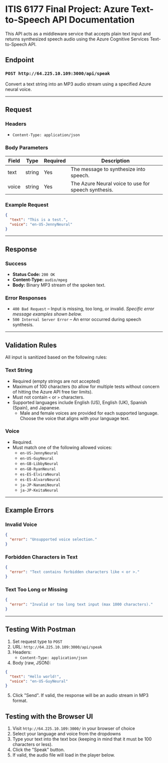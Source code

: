 # ITIS 6177 Final Project: Azure Text-to-Speech API Documentation 

This API acts as a middleware service that accepts plain text input and returns synthesized speech audio using the Azure Cognitive Services Text-to-Speech API.

## Endpoint

### `POST http://64.225.10.109:3000/api/speak`

Convert a text string into an MP3 audio stream using a specified Azure neural voice.

---

## Request

### Headers

- `Content-Type: application/json`

### Body Parameters

| Field | Type   | Required | Description                                          |
| ----- | ------ | -------- | ---------------------------------------------------- |
| text  | string | Yes      | The message to synthesize into speech.               |
| voice | string | Yes      | The Azure Neural voice  to use for speech synthesis. |

### Example Request

```json
{
  "text": "This is a test.",
  "voice": "en-US-JennyNeural"
}
```

---

## Response

### Success

- **Status Code:** `200 OK`
- **Content-Type:** `audio/mpeg`
- **Body:** Binary MP3 stream of the spoken text.

### Error Responses

- `400 Bad Request` – Input is missing, too long, or invalid. *Specific error message examples shown below.* 
- `500 Internal Server Error` – An error occurred during speech synthesis.

---

## Validation Rules

All input is sanitized based on the following rules:

### Text String

- Required (empty strings are not accepted) 
- Maximum of 100 characters (to allow for multiple tests without concern of hitting the Azure API free tier limits).
- Must not contain `<` or `>` characters.
- Supported languages include English (US), English (UK), Spanish (Spain), and Japanese. 
  - Male and female voices are provided for each supported language. Choose the voice that aligns with your language text. 

### Voice

- Required.
- Must match one of the following allowed voices:
  - `en-US-JennyNeural`
  - `en-US-GuyNeural`
  - `en-GB-LibbyNeural`
  - `en-GB-RyanNeural`
  - `es-ES-ElviraNeural`
  - `es-ES-AlvaroNeural`
  - `ja-JP-NanamiNeural`
  - `ja-JP-KeitaNeural`

---

## Example Errors

### Invalid Voice

```json
{
  "error": "Unsupported voice selection."
}
```

### Forbidden Characters in Text

```json
{
  "error": "Text contains forbidden characters like < or >."
}
```

### Text Too Long or Missing

```json
{
  "error": "Invalid or too long text input (max 1000 characters)."
}
```

---

## Testing With Postman

1. Set request type to `POST`
2. URL: `http://64.225.10.109:3000/api/speak`
3. Headers:
   - `Content-Type: application/json`
4. Body (raw, JSON):

```json
{
  "text": "Hello world!",
  "voice": "en-US-GuyNeural"
}
```

5. Click "Send". If valid, the response will be an audio stream in MP3 format.

## Testing with the Browser UI 

1. Visit `http://64.225.10.109:3000/` in your browser of choice 
2. Select your language and voice from the dropdowns 
3. Type your text into the text box (keeping in mind that it must be 100 characters or less). 
4. Click the "Speak" button. 
5. If valid, the audio file will load in the player below. 

